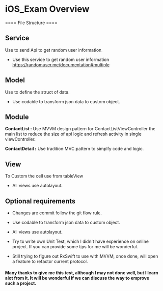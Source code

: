 # iOS_Exam Overview

==== File Structure ====

## Service

Use to send Api to get random user information.

*  Use this service to get random user information <https://randomuser.me/documentation#multiple>

## Model

Use to define the struct of data.

*  Use codable to transform json data to custom object.

## Module

**ContactList :** Use MVVM design pattern for ContactListViewController the main list to reduce the size of api logic and refresh activity in single viewController.


**ContactDetail :** Use tradition MVC pattern to simplfy code and logic.

## View

To Custom the cell use from tableView  

*  All views use autolayout.

## Optional requirements

*  Changes are commit follow the git flow rule.

*  Use codable to transform json data to custom object.

*  All views use autolayout.

*  Try to write own Unit Test, which I didn't have experience on online project. If you can provide some tips for me will be wonderful. 

*  Still trying to figure out RxSwift to use with MVVM, once done, will open a feature to refactor current protocol.



#### Many thanks to give me this test, although I may not done well, but I learn alot from it. It will be wonderful if we can discuss the way to emprove such a project. 